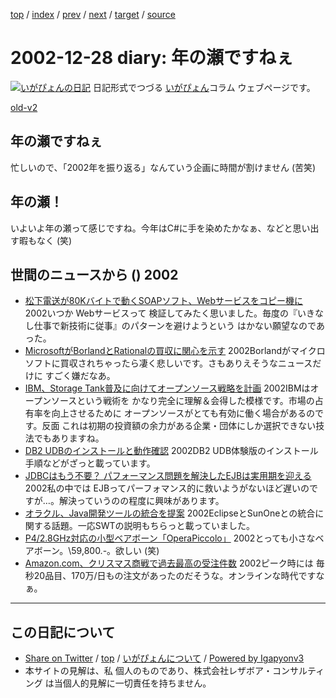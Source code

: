 [top](../index.html) 
 / [index](index.html) 
 / [prev](ig021225.html) 
 / [next](../2003/ig030102.html) 
 / [target](https://www.igapyon.jp/igapyon/diary/2002/ig021228.html) 
 / [source](https://github.com/igapyon/diary/blob/master/2002/ig021228.src.md) 

2002-12-28 diary: 年の瀬ですねぇ
=====================================================================================================
[![いがぴょんの日記](https://www.igapyon.jp/igapyon/diary/images/iga200306s.jpg "いがぴょん")](https://www.igapyon.jp/igapyon/diary/memo/memoigapyon.html) 日記形式でつづる [いがぴょん](https://www.igapyon.jp/igapyon/diary/memo/memoigapyon.html)コラム ウェブページです。

[old-v2](ig021228-orig.html)

## 年の瀬ですねぇ

忙しいので、「2002年を振り返る」なんていう企画に時間が割けません (苦笑)


## 年の瀬！

いよいよ年の瀬って感じですね。今年はC#に手を染めたかなぁ、などと思い出す暇もなく (笑)

## 世間のニュースから () 2002

* [松下電送が80Kバイトで動くSOAPソフト、Webサービスをコピー機に](http://biztech.nikkeibp.co.jp/wcs/leaf/CID/onair/biztech/elec/222607)  2002いつか Webサービスって 検証してみたく思いました。毎度の『いきなし仕事で新技術に従事』のパターンを避けようという はかない願望なのであった。
* [MicrosoftがBorlandとRationalの買収に関心を示す](http://itpro.nikkeibp.co.jp/free/NT/NEWS/20021216/4/)  2002Borlandがマイクロソフトに買収されちゃったら凄く悲しいです。さもありえそうなニュースだけに すごく嫌だなあ。
* [IBM、Storage Tank普及に向けてオープンソース戦略を計画](http://www.zdnet.co.jp/enterprise/0212/25/epn10.html)  2002IBMはオープンソースという戦術を かなり完全に理解＆会得した模様です。市場の占有率を向上させるために オープンソースがとても有効に働く場合があるのです。反面 これは初期の投資額の余力がある企業・団体にしか選択できない技法でもありますね。
* [DB2 UDBのインストールと動作確認](http://www.atmarkit.co.jp/fxml/rensai2/db202/db202.html)  2002DB2 UDB体験版のインストール手順などがざっと載っています。
* [JDBCはもう不要？ パフォーマンス問題を解決したEJBは実用期を迎える](http://www.atmarkit.co.jp/fjava/special/ejb20/ejb20.html)  2002私の中では EJBってパーフォマンス的に救いようがないほど遅いのですが…。解決っていうのの程度に興味があります。
* [オラクル、Java開発ツールの統合を提案](http://cnet.sphere.ne.jp/Enterprise/News/2002/Item/021220-4.html)  2002EclipseとSunOneとの統合に関する話題。一応SWTの説明もちらっと載っていました。
* [P4/2.8GHz対応の小型ベアボーン「OperaPiccolo」](http://www.zdnet.co.jp/news/0212/25/njbt_06.html)  2002とっても小さなベアボーン。\59,800.-。欲しい (笑)
* [Amazon.com、クリスマス商戦で過去最高の受注件数](http://www.zdnet.co.jp/news/0212/27/nebt_01.html)  2002ピーク時には 毎秒20品目、170万/日もの注文があったのだそうな。オンラインな時代ですなぁ。


----------------------------------------------------------------------------------------------------

## この日記について

* [Share on Twitter](https://twitter.com/intent/tweet?hashtags=igapyon%2Cdiary%2C%E3%81%84%E3%81%8C%E3%81%B4%E3%82%87%E3%82%93&text=%E5%B9%B4%E3%81%AE%E7%80%AC%E3%81%A7%E3%81%99%E3%81%AD%E3%81%87&url=https%3A%2F%2Fwww.igapyon.jp%2Figapyon%2Fdiary%2F2002%2Fig021228.html) / [top](../index.html) / [いがぴょんについて](https://www.igapyon.jp/igapyon/diary/memo/memoigapyon.html) / [Powered by Igapyonv3](https://github.com/igapyon/igapyonv3)
* 本サイトの見解は、私 個人のものであり、株式会社レザボア・コンサルティング は当個人的見解に一切責任を持ちません。 
